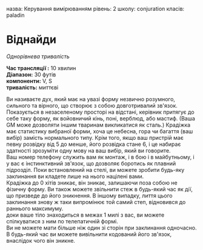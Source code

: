 назва: Керування вимірюванням рівень: 2 школу: conjuration класів: paladin

# Віднайди
_Однорівнева тривалість_

**Час трансляції :** 10 хвилин    
**Діапазон:** 30 футів    
**компоненти:** V, S    
**тривалість:** миттєві

Ви називаєте дух, який має на увазі форму незвично розумного, сильного та вірного, що створює з собою довготривалий зв'язок. Показується в незаселеному просторі на відстані, керівник притягує до себе таку форму, як войовничий кінь, поні, верблюд, або мастиф. (Ваша GM може дозволяти іншим тваринам викликатися як сталь.) Крадіжка має статистику вибраної форми, хоча це небесна, гора чи багаття (ваш вибір) замість нормального типу. Крім того, якщо ваш пристрій має певну розвідку від 5 до менше, його розвідка стане 6, і це набирає здатності зрозуміти одну мову на ваш вибір, який ви говорите.    
Ваш номер телефону служить вам як монтаж, і в бою і в майбутньому, і у вас є інстинктивний зв'язок, що дозволяє боротись як плавний підрозділ. Поки встановлений на стелі, ви можете зробити будь-яку заклинання ви кладете лише на нього націлені вами.    
Крадіжка до 0 хітів зникає, він зникає, залишаючи поза собою не фізичну форму. Ви також можете звільнити стеж в будь-який час як дії, що призведе до його зникнення. В іншому випадку, лиття цього заклинання знову ж таки випромінює той самий степ, відновився до раннього максимуму.    
доки ваше тіло знаходиться в межах 1 милі з вас, ви можете спілкуватися з ним по телепатичній формі.    
Ви не можете мати більше ніж один зі сторін при заклинання одночасно. В будь-який час ви можете вивільнити кодований його зв'язок, внаслідок чого він зникне. 